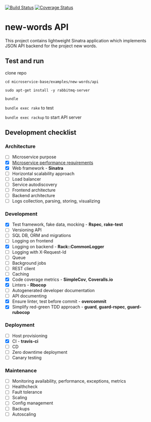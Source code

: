 [![Build Status](https://travis-ci.org/Zloy/microservice-base.svg?branch=master)](https://travis-ci.org/Zloy/microservice-base)
[![Coverage Status](https://coveralls.io/repos/github/Zloy/microservice-base/badge.svg?branch=master)](https://coveralls.io/github/Zloy/microservice-base?branch=master)

# new-words API

This project contains lightweight Sinatra application which implements JSON API backend for the project new words.

## Test and run

clone repo

`cd microservice-base/examples/new-words/api`

`sudo apt-get install -y rabbitmq-server`

`bundle`

`bundle exec rake` to test

`bundle exec rackup` to start API server

## Development checklist

### Architecture
- [ ] Microservice purpose
- [X] [Microservice performance requirements](https://github.com/Zloy/microservice-base/blob/master/examples/new-words/api/docs/performance%20estimates.md)
- [X] Web framework - **Sinatra**
- [ ] Horizontal scalability approach
- [ ] Load balancer
- [ ] Service autodiscovery
- [ ] Frontend architecture
- [ ] Backend architecture
- [ ] Logs collection, parsing, storing, visualizing

### Development
- [X] Test framework, fake data, mocking - **Rspec**, **rake-test**
- [ ] Versioning API
- [ ] SQL DB, ORM and migrations
- [ ] Logging on frontend
- [X] Logging on backend - **Rack::CommonLogger**
- [ ] Logging with X-Request-Id
- [ ] Queue
- [ ] Background jobs
- [ ] REST client
- [ ] Caching
- [X] Code coverage metrics - **SimpleCov**, **Coveralls.io**
- [X] Linters - **Rbocop**
- [ ] Autogenerated developer documentation
- [ ] API documenting
- [X] Ensure linter, test before commit - **overcommit**
- [X] Simplify red-green TDD approach - **guard**, **guard-rspec**, **guard-rubocop**

### Deployment
- [ ] Host provisioning
- [X] CI - **travis-ci**
- [ ] CD
- [ ] Zero downtime deployment
- [ ] Canary testing

### Maintenance
- [ ] Monitoring availability, performance, exceptions, metrics
- [ ] Healthcheck
- [ ] Fault tolerance
- [ ] Scaling
- [ ] Config management
- [ ] Backups
- [ ] Autoscaling
